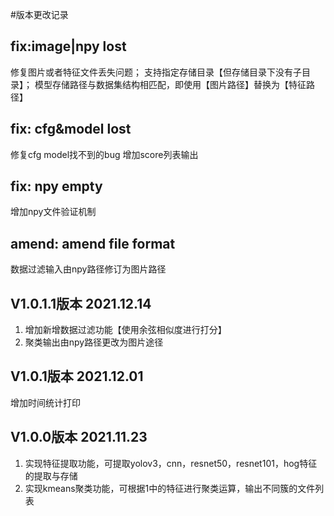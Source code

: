 #版本更改记录
## fix:image|npy lost
修复图片或者特征文件丢失问题；
支持指定存储目录【但存储目录下没有子目录】；
模型存储路径与数据集结构相匹配，即使用【图片路径】替换为【特征路径】
## fix: cfg&model lost
修复cfg model找不到的bug
增加score列表输出
## fix: npy empty
增加npy文件验证机制
## amend: amend file format
数据过滤输入由npy路径修订为图片路径
## V1.0.1.1版本 2021.12.14
1. 增加新增数据过滤功能【使用余弦相似度进行打分】
2. 聚类输出由npy路径更改为图片途径
## V1.0.1版本  2021.12.01
增加时间统计打印
## V1.0.0版本  2021.11.23
1. 实现特征提取功能，可提取yolov3，cnn，resnet50，resnet101，hog特征的提取与存储
2. 实现kmeans聚类功能，可根据1中的特征进行聚类运算，输出不同簇的文件列表
